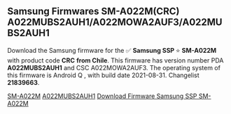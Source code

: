 <h2>Samsung Firmwares SM-A022M(CRC) A022MUBS2AUH1/A022MOWA2AUF3/A022MUBS2AUH1</h2>
Download the Samsung firmware for the ✅ <strong>Samsung SSP </strong> ⭐ <strong>SM-A022M</strong> with product code <strong>CRC</strong> <strong> from Chile</strong>. This firmware has version number PDA <strong>A022MUBS2AUH1</strong> and CSC A022MOWA2AUF3. The operating system of this firmware is Android Q , with build date 2021-08-31. Changelist <strong>21839663</strong>.


[SM-A022M](https://samfirm.shop/samsung/model/SM-A022M)
[A022MUBS2AUH1](https://samfirm.shop/samsung/pda/A022MUBS2AUH1)
[Download Firmware Samsung SSP SM-A022M](https://samfirm.shop/samsung/firmware/452154)
